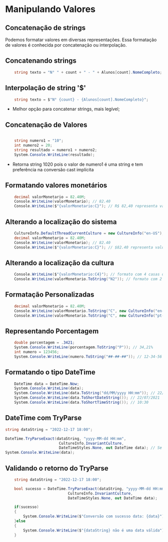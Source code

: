 # Manipulando Valores

## Concatenação de strings

Podemos formatar valores em diversas representações. Essa formatação de valores é conhecida por concatenação ou interpolação.

## Concatenando strings

```C#
    string texto = "N° " + count + " - " + Alunos[count].NomeCompleto;
```

## Interpolação de string '$'

```C#
    string texto = $"N° {count} - {Alunos[count].NomeCompleto}";
```

* Melhor opção para concatenar strings, mais legível;

## Concatenação de Valores

```C#

    string numero1 = "10";
    int numero2 = 20;
    string resultado = numero1 + numero2;
    System.Console.WriteLine(resultado); 
```
* Retorna string 1020 pois o valor de numero1 é uma string e tem preferência na conversão cast implícita

## Formatando valores monetários

```C#
    decimal valorMonetario = 82.40M;
    Console.WriteLine(valorMonetario); // 82.40
    Console.WriteLine($"{valorMonetario:C}"); // R$ 82,40 representa valor monetário
```

## Alterando a localização do sistema

```C#
    CultureInfo.DefaultThreadCurrentCulture = new CultureInfo("en-US");
    decimal valorMonetario = 82.40M;
    Console.WriteLine(valorMonetario); // 82.40
    Console.WriteLine($"{valorMonetario:C}"); // $82.40 representa valor monetário
```

## Alterando a localização da cultura

```C#
    Console.WriteLine($"{valorMonetario:C4}"); // formato com 4 casas decimais
    Console.WriteLine(valorMonetario.ToString("N2")); // formato com 2 casas decimais
```

## Formatação Personalizadas

```C#
    decimal valorMonetario = 82.40M;
    Console.WriteLine(valorMonetario.ToString("C", new CultureInfo("en-US"))); // $82.40 representa valor monetário
    Console.WriteLine(valorMonetario.ToString("C", new CultureInfo("pt-BR"))); // R$ 82,40 representa valor monetário
```

## Representando Porcentagem

```C#
    double porcentagem = .3421;
    System.Console.WriteLine(porcentagem.ToString("P")); // 34,21%
    int numero = 123456;
    System.Console.WriteLine(numero.ToString("##-##-##")); // 12-34-56
```	

## Formatando o tipo DateTime

```C#
    DateTime data = DateTime.Now;
    System.Console.WriteLine(data);
    System.Console.WriteLine(data.ToString("dd/MM/yyyy HH:mm")); // 22/07/2021 10:30
    System.Console.WriteLine(data.ToShortDateString()); // 22/07/2021
    System.Console.WriteLine(data.ToShortTimeString()); // 10:30
```

## DateTime com TryParse

```C#
string dataString = "2022-12-17 18:00";

DateTime.TryParseExact(dataString, "yyyy-MM-dd HH:mm", 
                        CultureInfo.InvariantCulture,
                        DateTimeStyles.None, out DateTime data); // Se a conversão for bem sucedida, a variável data será preenchida com o valor convertido se não, será preenchida com o valor padrão do tipo DateTime
System.Console.WriteLine(data);
```
## Validando o retorno do TryParse

```C#  
    string dataString = "2022-12-17 18:00";

    bool sucesso = DateTime.TryParseExact(dataString, "yyyy-MM-dd HH:mm", 
                            CultureInfo.InvariantCulture,
                            DateTimeStyles.None, out DateTime data);

    if(sucesso)
    {
        System.Console.WriteLine($"Conversão com sucesso data: {data}");
    }else
    {
        System.Console.WriteLine($"{dataString} não é uma data válida");
    }
```
